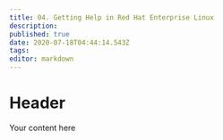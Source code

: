 ```yaml
---
title: 04. Getting Help in Red Hat Enterprise Linux
description: 
published: true
date: 2020-07-18T04:44:14.543Z
tags: 
editor: markdown
---
```


# Header
Your content here